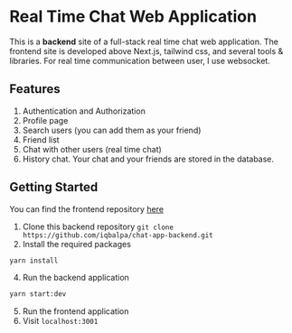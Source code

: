 # Real Time Chat Web Application

This is a **backend** site of a full-stack real time chat web application. The frontend site is developed above Next.js, tailwind css, and several tools & libraries. For real time communication between user, I use websocket.

## Features
1. Authentication and Authorization
2. Profile page
3. Search users (you can add them as your friend)
4. Friend list
5. Chat with other users (real time chat)
6. History chat. Your chat and your friends are stored in the database.

## Getting Started
You can find the frontend repository [here](https://github.com/iqbalpa/chat-app-frontend)
1. Clone this backend repository `git clone https://github.com/iqbalpa/chat-app-backend.git`
2. Install the required packages
```bash
yarn install
```
4. Run the backend application
```bash
yarn start:dev
```
5. Run the frontend application
6. Visit `localhost:3001`

